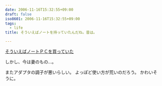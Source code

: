 ```yaml
---
date: 2006-11-16T15:32:55+09:00
draft: false
iso8601: 2006-11-16T15:32:55+09:00
tags:
  - life
title: そういえばノートを持っていたんだね。昔は。

---
```


<a href="/2005/05/17/025426/" title="そういえばノートＰＣを買っていた">そういえばノートＰＣを買っていた</a>

しかし、今は妻のもの…。

またアダプタの調子が悪いらしい。
よっぽど使い方が荒いのだろう。
かわいそうに。
